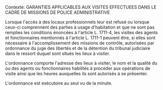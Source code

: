 Contexte: GARANTIES APPLICABLES AUX VISITES EFFECTUEES DANS LE CADRE DE MISSIONS DE POLICE ADMINISTRATIVE

Lorsque l'accès à des locaux professionnels leur est refusé ou lorsque ceux-ci comprennent des parties à usage d'habitation et que ne sont pas remplies les conditions énoncées à l'article L. 1711-4, les visites des agents et fonctionnaires mentionnés à l'article L. 1711-1 peuvent être, si elles sont nécessaire à l'accomplissement des missions de contrôle, autorisées par ordonnance du juge des libertés et de la détention du tribunal judiciaire dans le ressort duquel sont situés les lieux à visiter.

L'ordonnance comporte l'adresse des lieux à visiter, le nom et la qualité du ou des agents ou fonctionnaires habilités à procéder aux opérations de visite ainsi que les heures auxquelles ils sont autorisés à se présenter.

L'ordonnance est exécutoire au seul vu de la minute.